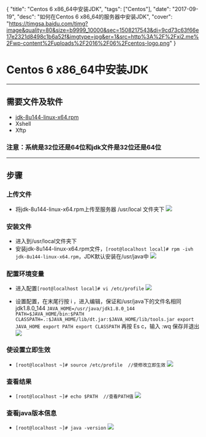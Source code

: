 {
  "title": "Centos 6 x86_64中安装JDK",
  "tags": ["Centos"],
  "date": "2017-09-19",
  "desc": "如何在Centos 6 x86_64的服务器中安装JDK",
  "cover": "https://timgsa.baidu.com/timg?image&quality=80&size=b9999_10000&sec=1508217543&di=9cd73c63f66e17e2321d8498c1b6a52f&imgtype=jpg&er=1&src=http%3A%2F%2Fxi2.me%2Fwp-content%2Fuploads%2F2016%2F06%2Fcentos-logo.png"
}

# Centos 6 x86_64中安装JDK
***

## 需要文件及软件
* [jdk-8u144-linux-x64.rpm](http://www.oracle.com/technetwork/java/javase/downloads/jdk8-downloads-2133151.html "jdk-8u144-linux-x64.rpm")
* Xshell
* Xftp

### 注意：系统是32位还是64位和jdk文件是32位还是64位
***

## 步骤

### 上传文件

* 将jdk-8u144-linux-x64.rpm上传至服务器 /usr/local 文件夹下
![](https://i.imgur.com/IcEgfbB.png)

### 安装文件

* 进入到/usr/local文件夹下
* 安装jdk-8u144-linux-x64.rpm文件，`[root@localhost local]# rpm -ivh jdk-8u144-linux-x64.rpm`，JDK默认安装在/usr/java中
![](https://i.imgur.com/RYxj460.jpg)

### 配置环境变量

* 进入配置`[root@localhost local]# vi /etc/profile`
![](https://i.imgur.com/1cI3Dz4.png)

* 设置配置，在末尾行按 i ，进入编辑，保证和/usr/java下的文件名相同jdk1.8.0_144
`JAVA_HOME=/usr/java/jdk1.8.0_144
PATH=$JAVA_HOME/bin:$PATH
CLASSPATH=.:$JAVA_HOME/lib/dt.jar:$JAVA_HOME/lib/tools.jar
export JAVA_HOME
export PATH
export CLASSPATH`
再按 Es c，输入 :wq 保存并退出
![](https://i.imgur.com/zZDzQC2.jpg)

### 使设置立即生效

* `[root@localhost ~]# source /etc/profile  //使修改立即生效`
![](https://i.imgur.com/qmFHO1U.png)

### 查看结果

* `[root@localhost ~]# echo $PATH  //查看PATH值`
![](https://i.imgur.com/dW7bcZf.png)

### 查看java版本信息

* `[root@localhost ~]# java -version`
![](https://i.imgur.com/Azsh2bv.png)


